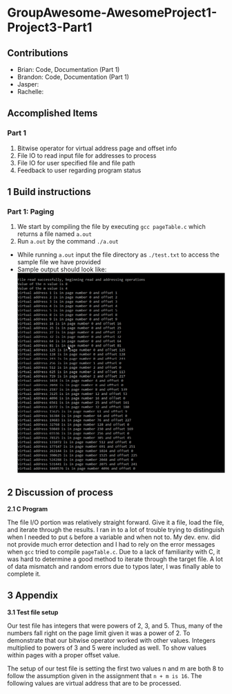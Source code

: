 # GroupAwesome-AwesomeProject1-Project3-Part1

## Contributions

- Brian: Code, Documentation (Part 1)
- Brandon: Code, Documentation (Part 1)
- Jasper:
- Rachelle:

## Accomplished Items

###  Part 1

1. Bitwise operator for virtual address page and offset info
2. File IO to read input file for addresses to process
3. File IO for user specified file and file path
4. Feedback to user regarding program status




## 1 Build instructions   

### Part 1: Paging
1. We start by compiling the file by executing `gcc pageTable.c` which returns a file named `a.out`
2. Run `a.out` by the command `./a.out`
  - While running `a.out` input the file directory as `./test.txt` to access the sample file we have provided 
  - Sample output should look like:
![The sample output of the file read](/images/bitwise.png)

## 2 Discussion of process  

**2.1 C Program**  

The file I/O portion was relatively straight forward. Give it a file, load the file, and iterate through the results. I ran in to a lot of trouble trying to distinguish when I needed to put `&` before a variable and when not to. My dev. env. did not provide much error detection and I had to rely on the error messages when `gcc` tried to compile `pageTable.c`. Due to a lack of familiarity with C, it was hard to determine a good method to iterate through the target file. A lot of data mismatch and random errors due to typos later, I was finally able to complete it. 



## 3 Appendix

**3.1 Test file setup**

Our test file has integers that were powers of 2, 3, and 5. Thus, many of the numbers fall right on the page limit given it was a power of 2. To demonstrate that our bitwise operator worked with other values. Integers multiplied to powers of 3 and 5 were included as well. To show values within pages with a proper offset value. 

The setup of our test file is setting the first two values n and m are both 8 to follow the assumption given in the assignment that `n + m is 16`. The following values are virtual address that are to be processed. 

